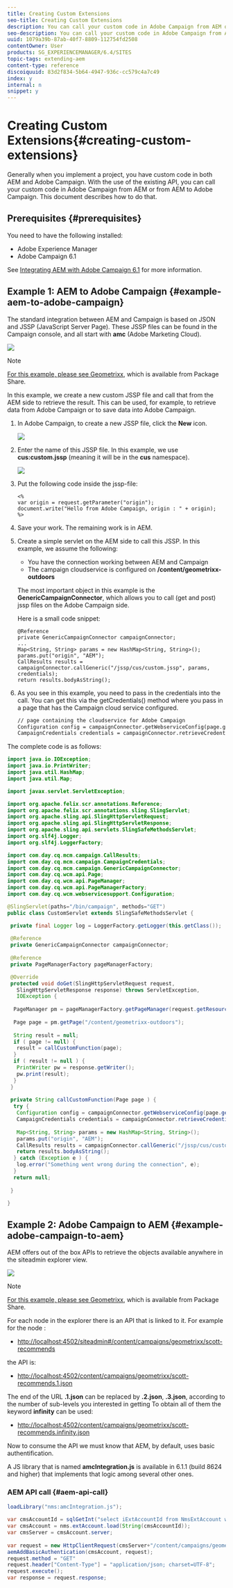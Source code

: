 ```yaml
---
title: Creating Custom Extensions
seo-title: Creating Custom Extensions
description: You can call your custom code in Adobe Campaign from AEM or from AEM to Adobe Campaign
seo-description: You can call your custom code in Adobe Campaign from AEM or from AEM to Adobe Campaign
uuid: 1079a39b-87ab-40f7-8809-112754fd2508
contentOwner: User
products: SG_EXPERIENCEMANAGER/6.4/SITES
topic-tags: extending-aem
content-type: reference
discoiquuid: 83d2f834-5b64-4947-936c-cc579c4a7c49
index: y
internal: n
snippet: y
---
```


# Creating Custom Extensions{#creating-custom-extensions}

Generally when you implement a project, you have custom code in both AEM and Adobe Campaign. With the use of the existing API, you can call your custom code in Adobe Campaign from AEM or from AEM to Adobe Campaign. This document describes how to do that.

## Prerequisites {#prerequisites}

You need to have the following installed:

* Adobe Experience Manager
* Adobe Campaign 6.1

See [Integrating AEM with Adobe Campaign 6.1](../../../sites/administering/using/campaignonpremise.md) for more information.

## Example 1: AEM to Adobe Campaign {#example-aem-to-adobe-campaign}

The standard integration between AEM and Campaign is based on JSON and JSSP (JavaScript Server Page). These JSSP files can be found in the Campaign console, and all start with **amc** (Adobe Marketing Cloud).

![](assets/chlimage_1-15.png)

>[!NOTE]
>
>[For this example, please see Geometrixx](../../../sites/developing/using/we-retail.md#weretail), which is available from Package Share.

In this example, we create a new custom JSSP file and call that from the AEM side to retrieve the result. This can be used, for example, to retrieve data from Adobe Campaign or to save data into Adobe Campaign.

1. In Adobe Campaign, to create a new JSSP file, click the **New** icon.

   ![](do-not-localize/chlimage_1-4.png)

1. Enter the name of this JSSP file. In this example, we use **cus:custom.jssp** (meaning it will be in the **cus** namespace).

   ![](assets/chlimage_1-16.png)

1. Put the following code inside the jssp-file:

   ```
   <%
   var origin = request.getParameter("origin");
   document.write("Hello from Adobe Campaign, origin : " + origin);
   %>
   ```

1. Save your work. The remaining work is in AEM.
1. Create a simple servlet on the AEM side to call this JSSP. In this example, we assume the following:

    * You have the connection working between AEM and Campaign
    * The campaign cloudservice is configured on **/content/geometrixx-outdoors**

   The most important object in this example is the **GenericCampaignConnector**, which allows you to call (get and post) jssp files on the Adobe Campaign side.

   Here is a small code snippet:

   ```
   @Reference
   private GenericCampaignConnector campaignConnector;
   ...
   Map<String, String> params = new HashMap<String, String>();
   params.put("origin", "AEM"); 
   CallResults results = campaignConnector.callGeneric("/jssp/cus/custom.jssp", params, credentials);
   return results.bodyAsString();
   ```

1. As you see in this example, you need to pass in the credentials into the call. You can get this via the getCredentials() method where you pass in a page that has the Campaign cloud service configured.

   ```xml
   // page containing the cloudservice for Adobe Campaign
   Configuration config = campaignConnector.getWebserviceConfig(page.getContentResource().getParent());
   CampaignCredentials credentials = campaignConnector.retrieveCredentials(config);
   ```

The complete code is as follows:

```java
import java.io.IOException;
import java.io.PrintWriter;
import java.util.HashMap;
import java.util.Map;

import javax.servlet.ServletException;

import org.apache.felix.scr.annotations.Reference;
import org.apache.felix.scr.annotations.sling.SlingServlet;
import org.apache.sling.api.SlingHttpServletRequest;
import org.apache.sling.api.SlingHttpServletResponse;
import org.apache.sling.api.servlets.SlingSafeMethodsServlet;
import org.slf4j.Logger;
import org.slf4j.LoggerFactory;

import com.day.cq.mcm.campaign.CallResults;
import com.day.cq.mcm.campaign.CampaignCredentials;
import com.day.cq.mcm.campaign.GenericCampaignConnector;
import com.day.cq.wcm.api.Page;
import com.day.cq.wcm.api.PageManager;
import com.day.cq.wcm.api.PageManagerFactory;
import com.day.cq.wcm.webservicesupport.Configuration;

@SlingServlet(paths="/bin/campaign", methods="GET")
public class CustomServlet extends SlingSafeMethodsServlet {

 private final Logger log = LoggerFactory.getLogger(this.getClass());
 
 @Reference
 private GenericCampaignConnector campaignConnector;
 
 @Reference
 private PageManagerFactory pageManagerFactory;

 @Override
 protected void doGet(SlingHttpServletRequest request,
   SlingHttpServletResponse response) throws ServletException,
   IOException {
  
  PageManager pm = pageManagerFactory.getPageManager(request.getResourceResolver());
  
  Page page = pm.getPage("/content/geometrixx-outdoors");
  
  String result = null;
  if ( page != null) {
   result = callCustomFunction(page);
  }
  if ( result != null ) {
   PrintWriter pw = response.getWriter();
   pw.print(result);
  }
 }
 
 private String callCustomFunction(Page page ) {
  try {
   Configuration config = campaignConnector.getWebserviceConfig(page.getContentResource().getParent());
   CampaignCredentials credentials = campaignConnector.retrieveCredentials(config);
   
   Map<String, String> params = new HashMap<String, String>();
   params.put("origin", "AEM");
   CallResults results = campaignConnector.callGeneric("/jssp/cus/custom.jssp", params, credentials);
   return results.bodyAsString();
  } catch (Exception e ) {
   log.error("Something went wrong during the connection", e);
  }
  return null;
  
 }

}
```

## Example 2: Adobe Campaign to AEM {#example-adobe-campaign-to-aem}

AEM offers out of the box APIs to retrieve the objects available anywhere in the siteadmin explorer view.

![](assets/chlimage_1-17.png)

>[!NOTE]
>
>[For this example, please see Geometrixx](../../../sites/developing/using/we-retail.md#weretail), which is available from Package Share.

For each node in the explorer there is an API that is linked to it. For example for the node :

* [http://localhost:4502/siteadmin#/content/campaigns/geometrixx/scott-recommends](http://localhost:4502/siteadmin#/content/campaigns/geometrixx/scott-recommends)

the API is:

* [http://localhost:4502/content/campaigns/geometrixx/scott-recommends.1.json](http://localhost:4502/content/campaigns/geometrixx/scott-recommends.2.json)

The end of the URL **.1.json** can be replaced by **.2.json**, **.3.json**, according to the number of sub-levels you interested in getting To obtain all of them the keyword **infinity** can be used:

* [http://localhost:4502/content/campaigns/geometrixx/scott-recommends.infinity.json](http://localhost:4502/content/campaigns/geometrixx/scott-recommends.2.json)

Now to consume the API we must know that AEM, by default, uses basic authentification.

A JS library that is named **amcIntegration.js** is available in 6.1.1 (build 8624 and higher) that implements that logic among several other ones.

### AEM API call {#aem-api-call}

```java
loadLibrary("nms:amcIntegration.js");
 
var cmsAccountId = sqlGetInt("select iExtAccountId from NmsExtAccount where sName=$(sz)","aemInstance")
var cmsAccount = nms.extAccount.load(String(cmsAccountId));
var cmsServer = cmsAccount.server;
 
var request = new HttpClientRequest(cmsServer+"/content/campaigns/geometrixx.infinity.json")
aemAddBasicAuthentication(cmsAccount, request);
request.method = "GET"
request.header["Content-Type"] = "application/json; charset=UTF-8";
request.execute();
var response = request.response;
```

